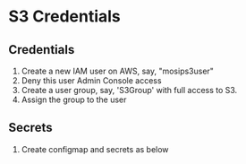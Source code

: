 # S3 Credentials

## Credentials
1. Create a new IAM user on AWS, say, "mosips3user"
1. Deny this user Admin Console access
1. Create a user group, say, 'S3Group' with full access to S3. 
1. Assign the group to the user 

## Secrets
1. Create configmap and secrets as below
